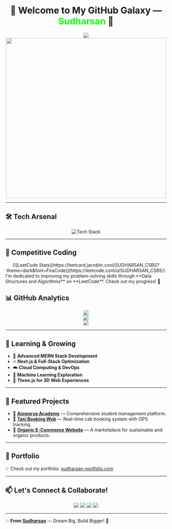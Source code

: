 <h1 align="center">🚀 Welcome to My GitHub Galaxy — <span style="color:#00FF00">Sudharsan</span> 🌌</h1>

<div align="center">
  <img src="https://readme-typing-svg.demolab.com?font=Orbitron&size=30&pause=1000&color=00FF00&center=true&vCenter=true&width=600&height=50&lines=Welcome+to+My+Universe;Full-Stack+Web+Developer;MERN+Stack+Architect;Innovating+One+Line+at+a+Time!" />
  <br/>
  <img src="https://media.giphy.com/media/f3iwJFOVOwuy7K6FFw/giphy.gif" width="500" />
</div>

---

## 🛠️ Tech Arsenal


<p align="center">
  <img src="https://skillicons.dev/icons?i=html,css,js,java,react,nodejs,mongodb,git,github,vscode,figma" alt="Tech Stack" />
</p>

---

## 🏅 Competitive Coding
<div align="center">
[![LeetCode Stats](https://leetcard.jacoblin.cool/SUDHARSAN_CSBS?theme=dark&font=FiraCode)](https://leetcode.com/u/SUDHARSAN_CSBS/)
</div>
I'm dedicated to improving my problem-solving skills through **Data Structures and Algorithms** on **LeetCode**. Check out my progress! 🚀


## 📊 GitHub Analytics

<div align="center">
  <img src="https://github-readme-streak-stats.herokuapp.com/?user=SUDHARSAN-KSRCT&theme=tokyonight&hide_border=true" />
  <br />
  <img src="https://github-readme-stats.vercel.app/api?username=SUDHARSAN-KSRCT&show_icons=true&theme=tokyonight&hide_border=true" />
  <br />
  <img src="https://github-readme-stats.vercel.app/api/top-langs/?username=SUDHARSAN-KSRCT&layout=compact&theme=tokyonight&hide_border=true" />
</div>

---

## 🌱 Learning & Growing

- 💪 **Advanced MERN Stack Development**
- 🔥 **Next.js & Full-Stack Optimization**
- ☁️ **Cloud Computing & DevOps**
- 🤖 **Machine Learning Exploration**
- 🚀 **Three.js for 3D Web Experiences**

---

## 🌟 Featured Projects

- 🚀 **[Aiswarya Academy](https://github.com/SUDHARSAN-KSRCT/Aiswarya-Academy)** — Comprehensive student management platform.
- 🚖 **[Taxi Booking Web](https://github.com/SUDHARSAN-KSRCT/Taxi-Booking-Web)** — Real-time cab booking system with GPS tracking.
- 🛒 **[Organic E-Commerce Website](https://github.com/SUDHARSAN-KSRCT/Organic-Ecommerce)** — A marketplace for sustainable and organic products.

---

## 🎯 Portfolio

✨ Check out my portfolio: [sudharsan-portfolio.com](https://sudharsan-portfolio.com)

---

## 📫 Let's Connect & Collaborate!

<p align="center">
  <a href="https://www.linkedin.com/in/yourprofile/" target="_blank"><img src="https://img.shields.io/badge/LinkedIn-0077B5?style=for-the-badge&logo=linkedin&logoColor=white"/></a>
  <a href="https://twitter.com/YourTwitterHandle" target="_blank"><img src="https://img.shields.io/badge/Twitter-1DA1F2?style=for-the-badge&logo=twitter&logoColor=white"/></a>
  <a href="mailto:your.email@gmail.com" target="_blank"><img src="https://img.shields.io/badge/Gmail-D14836?style=for-the-badge&logo=gmail&logoColor=white"/></a>
  <a href="https://sudharsan-portfolio.com" target="_blank"><img src="https://img.shields.io/badge/Portfolio-00FF00?style=for-the-badge&logo=google-chrome&logoColor=white"/></a>
</p>

---

✨ **From [Sudharsan](https://github.com/SUDHARSAN-KSRCT)** — Dream Big, Build Bigger! 🚀


